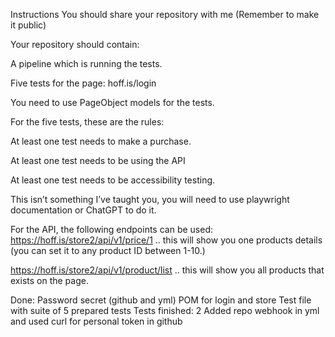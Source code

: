 Instructions
You should share your repository with me (Remember to make it public)

Your repository should contain:

A pipeline which is running the tests.

Five tests for the page: hoff.is/login


You need to use PageObject models for the tests.


For the five tests, these are the rules:

At least one test needs to make a purchase.

At least one test needs to be using the API

At least one test needs to be accessibility testing.

This isn’t something I’ve taught you, you will need to use playwright documentation or ChatGPT to do it.



For the API, the following endpoints can be used:
https://hoff.is/store2/api/v1/price/1 .. this will show you one products details (you can set it to any product ID between 1-10.)

https://hoff.is/store2/api/v1/product/list .. this will show you all products that exists on the page.

Done:
    Password secret (github and yml)
    POM for login and store
    Test file with suite of 5 prepared tests
        Tests finished: 2
    Added repo webhook in yml and used curl for personal token in github
